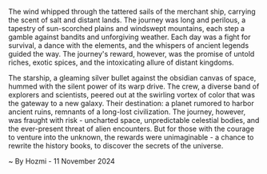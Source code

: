 
The wind whipped through the tattered sails of the merchant ship, carrying the scent of salt and distant lands. The journey was long and perilous, a tapestry of sun-scorched plains and windswept mountains, each step a gamble against bandits and unforgiving weather. Each day was a fight for survival, a dance with the elements, and the whispers of ancient legends guided the way. The journey's reward, however, was the promise of untold riches, exotic spices, and the intoxicating allure of distant kingdoms. 

The starship, a gleaming silver bullet against the obsidian canvas of space, hummed with the silent power of its warp drive. The crew, a diverse band of explorers and scientists, peered out at the swirling vortex of color that was the gateway to a new galaxy. Their destination: a planet rumored to harbor ancient ruins, remnants of a long-lost civilization. The journey, however, was fraught with risk - uncharted space, unpredictable celestial bodies, and the ever-present threat of alien encounters. But for those with the courage to venture into the unknown, the rewards were unimaginable - a chance to rewrite the history books, to discover the secrets of the universe. 

~ By Hozmi - 11 November 2024
